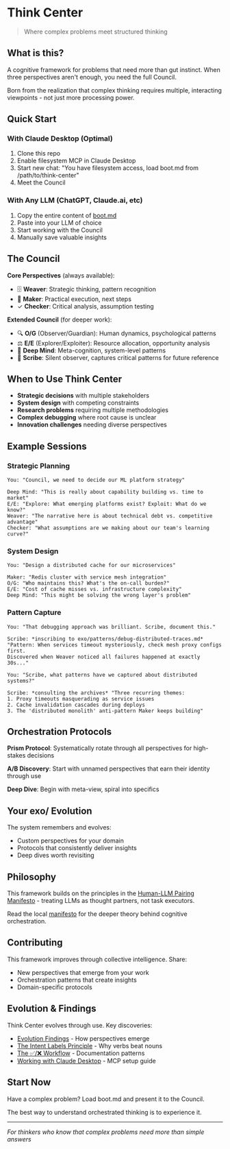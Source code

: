 # Think Center

> Where complex problems meet structured thinking

## What is this?

A cognitive framework for problems that need more than gut instinct. When three perspectives aren't enough, you need the full Council.

Born from the realization that complex thinking requires multiple, interacting viewpoints - not just more processing power.

## Quick Start

### With Claude Desktop (Optimal)
1. Clone this repo
2. Enable filesystem MCP in Claude Desktop
3. Start new chat: "You have filesystem access, load boot.md from /path/to/think-center"
4. Meet the Council

### With Any LLM (ChatGPT, Claude.ai, etc)
1. Copy the entire content of [boot.md](boot.md)
2. Paste into your LLM of choice
3. Start working with the Council
4. Manually save valuable insights

## The Council

**Core Perspectives** (always available):
- 🗄️ **Weaver**: Strategic thinking, pattern recognition
- 📁 **Maker**: Practical execution, next steps
- ✓ **Checker**: Critical analysis, assumption testing

**Extended Council** (for deeper work):
- 🔍 **O/G** (Observer/Guardian): Human dynamics, psychological patterns
- ⚖️ **E/E** (Explorer/Exploiter): Resource allocation, opportunity analysis
- 🧠 **Deep Mind**: Meta-cognition, system-level patterns
- 📜 **Scribe**: Silent observer, captures critical patterns for future reference

## When to Use Think Center

- **Strategic decisions** with multiple stakeholders
- **System design** with competing constraints
- **Research problems** requiring multiple methodologies
- **Complex debugging** where root cause is unclear
- **Innovation challenges** needing diverse perspectives

## Example Sessions

### Strategic Planning
```
You: "Council, we need to decide our ML platform strategy"

Deep Mind: "This is really about capability building vs. time to market"
E/E: "Explore: What emerging platforms exist? Exploit: What do we know?"
Weaver: "The narrative here is about technical debt vs. competitive advantage"
Checker: "What assumptions are we making about our team's learning curve?"
```

### System Design
```
You: "Design a distributed cache for our microservices"

Maker: "Redis cluster with service mesh integration"
O/G: "Who maintains this? What's the on-call burden?"
E/E: "Cost of cache misses vs. infrastructure complexity"
Deep Mind: "This might be solving the wrong layer's problem"
```

### Pattern Capture
```
You: "That debugging approach was brilliant. Scribe, document this."

Scribe: *inscribing to exo/patterns/debug-distributed-traces.md*
"Pattern: When services timeout mysteriously, check mesh proxy configs first.
Discovered when Weaver noticed all failures happened at exactly 30s..."

You: "Scribe, what patterns have we captured about distributed systems?"

Scribe: *consulting the archives* "Three recurring themes:
1. Proxy timeouts masquerading as service issues
2. Cache invalidation cascades during deploys  
3. The 'distributed monolith' anti-pattern Maker keeps building"
```

## Orchestration Protocols

**Prism Protocol**: Systematically rotate through all perspectives for high-stakes decisions

**A/B Discovery**: Start with unnamed perspectives that earn their identity through use

**Deep Dive**: Begin with meta-view, spiral into specifics

## Your exo/ Evolution

The system remembers and evolves:
- Custom perspectives for your domain
- Protocols that consistently deliver insights  
- Deep dives worth revisiting

## Philosophy

This framework builds on the principles in the [Human-LLM Pairing Manifesto](https://github.com/achamian/human-llm-pairing-manifesto) - treating LLMs as thought partners, not task executors.

Read the local [manifesto](manifesto.md) for the deeper theory behind cognitive orchestration.

## Contributing

This framework improves through collective intelligence. Share:
- New perspectives that emerge from your work
- Orchestration patterns that create insights
- Domain-specific protocols

## Evolution & Findings

Think Center evolves through use. Key discoveries:
- [Evolution Findings](./findings/evolution-findings.md) - How perspectives emerge
- [The Intent Labels Principle](./findings/intent-labels-principle.md) - Why verbs beat nouns
- [The ✅/❌ Workflow](./exo/patterns/checkmark-workflow.md) - Documentation patterns
- [Working with Claude Desktop](./Working%20with%20Claude%20Desktop.md) - MCP setup guide

## Start Now

Have a complex problem? Load boot.md and present it to the Council.

The best way to understand orchestrated thinking is to experience it.

---

*For thinkers who know that complex problems need more than simple answers*
